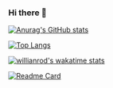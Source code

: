 ### Hi there 👋

<!--
**Amedzro-Elikplim/Amedzro-Elikplim** is a ✨ _special_ ✨ repository because its `README.md` (this file) appears on your GitHub profile.


Here are some ideas to get you started:

- 🔭 I’m currently working on ...
- 🌱 I’m currently learning ...
- 👯 I’m looking to collaborate on ...
- 🤔 I’m looking for help with ...
- 💬 Ask me about ...
- 📫 How to reach me: ...
- 😄 Pronouns: ...
- ⚡ Fun fact: ...
-->

[![Anurag's GitHub stats](https://github-readme-stats.vercel.app/api?username=Amedzro-Elikplim&count_private=true&show_icons=true&theme=radical)](https://github.com/anuraghazra/github-readme-stats)

[![Top Langs](https://github-readme-stats.vercel.app/api/top-langs/?username=Amedzro-Elikplim&theme=radical&langs_count=10&layout=compact)](https://github.com/anuraghazra/github-readme-stats)

[![willianrod's wakatime stats](https://github-readme-stats.vercel.app/api/wakatime?username=Amedzro_Elikplim)](https://github.com/anuraghazra/github-readme-stats)

[![Readme Card](https://github-readme-stats.vercel.app/api/pin/?username=Amedzro-Elikplim&repo=github-readme-stats)](https://github.com/anuraghazra/github-readme-stats)
